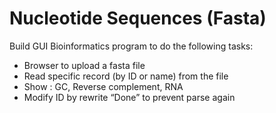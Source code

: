 #	Nucleotide Sequences (Fasta)
Build GUI Bioinformatics program to do the following tasks: 
- Browser to upload a fasta file
- Read specific record (by ID or name) from the file
- Show : GC, Reverse complement, RNA
- Modify ID by rewrite “Done” to prevent parse again
